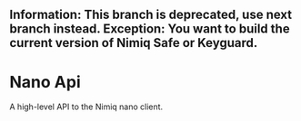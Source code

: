 ## Information: This branch is deprecated, use next branch instead. Exception: You want to build the current version of Nimiq Safe or Keyguard.

# Nano Api
A high-level API to the Nimiq nano client.
